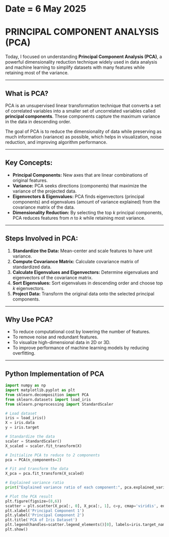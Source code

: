 # Date = 6 May 2025  
# PRINCIPAL COMPONENT ANALYSIS (PCA)

Today, I focused on understanding **Principal Component Analysis (PCA)**, a powerful dimensionality reduction technique widely used in data analysis and machine learning to simplify datasets with many features while retaining most of the variance.

---

## What is PCA?

PCA is an unsupervised linear transformation technique that converts a set of correlated variables into a smaller set of uncorrelated variables called **principal components**. These components capture the maximum variance in the data in descending order.

The goal of PCA is to reduce the dimensionality of data while preserving as much information (variance) as possible, which helps in visualization, noise reduction, and improving algorithm performance.

---

## Key Concepts:

- **Principal Components:** New axes that are linear combinations of original features.
- **Variance:** PCA seeks directions (components) that maximize the variance of the projected data.
- **Eigenvectors & Eigenvalues:** PCA finds eigenvectors (principal components) and eigenvalues (amount of variance explained) from the covariance matrix of the data.
- **Dimensionality Reduction:** By selecting the top *k* principal components, PCA reduces features from *n* to *k* while retaining most variance.

---

## Steps Involved in PCA:

1. **Standardize the Data:** Mean-center and scale features to have unit variance.
2. **Compute Covariance Matrix:** Calculate covariance matrix of standardized data.
3. **Calculate Eigenvalues and Eigenvectors:** Determine eigenvalues and eigenvectors of the covariance matrix.
4. **Sort Eigenvalues:** Sort eigenvalues in descending order and choose top *k* eigenvectors.
5. **Project Data:** Transform the original data onto the selected principal components.

---

## Why Use PCA?

- To reduce computational cost by lowering the number of features.
- To remove noise and redundant features.
- To visualize high-dimensional data in 2D or 3D.
- To improve performance of machine learning models by reducing overfitting.

---

## Python Implementation of PCA

```python
import numpy as np
import matplotlib.pyplot as plt
from sklearn.decomposition import PCA
from sklearn.datasets import load_iris
from sklearn.preprocessing import StandardScaler

# Load dataset
iris = load_iris()
X = iris.data
y = iris.target

# Standardize the data
scaler = StandardScaler()
X_scaled = scaler.fit_transform(X)

# Initialize PCA to reduce to 2 components
pca = PCA(n_components=2)

# Fit and transform the data
X_pca = pca.fit_transform(X_scaled)

# Explained variance ratio
print("Explained variance ratio of each component:", pca.explained_variance_ratio_)

# Plot the PCA result
plt.figure(figsize=(8,6))
scatter = plt.scatter(X_pca[:, 0], X_pca[:, 1], c=y, cmap='viridis', edgecolor='k', s=50)
plt.xlabel('Principal Component 1')
plt.ylabel('Principal Component 2')
plt.title('PCA of Iris Dataset')
plt.legend(handles=scatter.legend_elements()[0], labels=iris.target_names)
plt.show()

